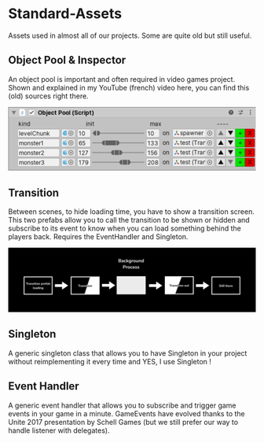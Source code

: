 # Standard-Assets
Assets used in almost all of our projects. Some are quite old but still useful.

## Object Pool & Inspector

An object pool is important and often required in video games project. Shown and explained in my YouTube (french) video here, you can find this (old) sources right there.

![object pool inspector](images/object_pool.png)

## Transition

Between scenes, to hide loading time, you have to show a transition screen. This two prefabs allow you to call the transition to be shown or hidden and subscribe to its event to know when you can load something behind the players back.
Requires the EventHandler and Singleton.

![how it is supposed to work](images/transition_schema.jpg)

## Singleton

A generic singleton class that allows you to have Singleton in your project without reimplementing it every time and YES, I use Singleton !

## Event Handler

A generic event handler that allows you to subscribe and trigger game events in your game in a minute. GameEvents have evolved thanks to the Unite 2017 presentation by Schell Games (but we still prefer our way to handle listener with delegates).